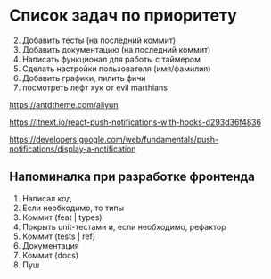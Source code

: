 # Список задач по приоритету

2. Добавить тесты (на последний коммит)
3. Добавить документацию (на последний коммит)
4. Написать функционал для работы с таймером
5. Сделать настройки пользователя (имя/фамилия)
5. Добавить графики, пилить фичи
7. посмотреть лефт хук от evil marthians

https://antdtheme.com/aliyun

https://itnext.io/react-push-notifications-with-hooks-d293d36f4836

https://developers.google.com/web/fundamentals/push-notifications/display-a-notification

## Напоминалка при разработке фронтенда
1. Написал код
2. Если необходимо, то типы
3. Коммит (feat | types)
4. Покрыть unit-тестами и, если необходимо, рефактор
5. Коммит (tests | ref)
6. Документация
7. Коммит (docs)
8. Пуш

